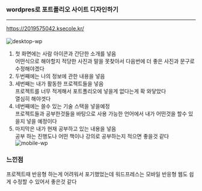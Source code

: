 ### wordpres로 포트폴리오 사이트 디자인하기
___
<https://2019575042.ksecole.kr/><br><br>
![desktop-wp](https://github.com/Jinsu404/ecole2023/assets/137613256/1e4777c4-d61e-4ac3-9f6b-87de707b7496)
<br>
1. 첫 화면에는 사람 아이콘과 간단한 소개를 넣음<br>
    어떤식으로 해야할지 적당한 사진과 말을 못찾아서 다음번에 더 좋은 사진과 문구로 수정해야겠다<br>
2. 두번째에는 나의 정보에 관한 내용을 넣음<br>
3. 세번째는 내가 활동한 프로젝트들을 넣음<br>
     프로젝트를 너무 적게해서 포트폴리오에 넣을게 없다는게 확 와닿았다<br>
     열심히 해야겟다<br>
4. 네번째에는 쓸수 있는 기술 스택을 넣을예정<br>
     프로젝트들과 공부한것들을 바탕으로 사용 가능한 언어에서 내가 어떤것을 할수 있을지 넣을 예정이다<br>
5. 마지막은 내가 현재 공부하고 있는 내용을 넣음<br>
     공부 하는 진행도나 어떤 책이나 강의로 공부하는지 적으면 좋을것 같다<br>
![mobile-wp](https://github.com/Jinsu404/ecole2023/assets/137613256/f66d2014-6a42-4c84-bbae-b94f2bc1ef6f)<br>
### 느낀점
프로젝트때 반응형 하는게 어려워서 포기했었는데 워드프레스는 모바일 반응형 웹도 쉽게 수정할 수 있어서 좋은것 같다
